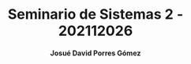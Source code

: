 <h1 align="center">Seminario de Sistemas 2 - 202112026</h1>
<h4 align="center">Josué David Porres Gómez</h4>
